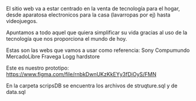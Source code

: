 El sitio web va a estar centrado en la venta de tecnología para el hogar, desde aparatosa electronicos para la casa (lavarropas por ej) hasta videojuegos. 

Apuntamos a todo aquel que quiera simplificar su vida gracias al uso de la tecnología que nos proporciona el mundo de hoy.

Estas son las webs que vamos a usar como referencia:
Sony
Compumundo
MercadoLibre
Fravega
Logg hardstore

Este es nuestro prototipo:
https://www.figma.com/file/rnbkDwnUKzKkEYy3fDiOyS/FMN

En la carpeta scripsDB se encuentra los archivos de struqture.sql y de data.sql
